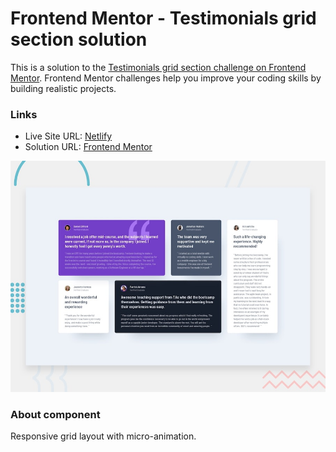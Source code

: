 # Frontend Mentor - Testimonials grid section solution

This is a solution to the [Testimonials grid section challenge on Frontend Mentor](https://www.frontendmentor.io/challenges/testimonials-grid-section-Nnw6J7Un7). Frontend Mentor challenges help you improve your coding skills by building realistic projects.

### Links

- Live Site URL: [Netlify](https://frontendmentor-solutions.netlify.app/testimonials-grid-section/)
- Solution URL: [Frontend Mentor](https://www.frontendmentor.io/solutions/responsive-news-homepage-olor4ieiUg)

![This is an image](./design/desktop-preview.jpg)

### About component

Responsive grid layout with micro-animation.
